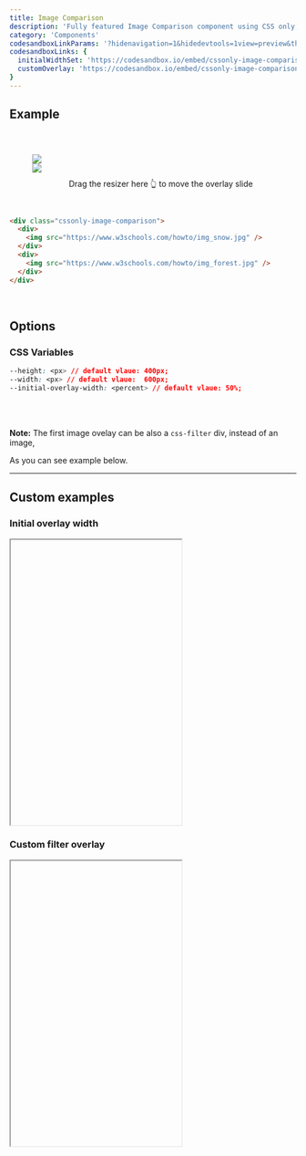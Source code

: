 ```yaml
---
title: Image Comparison
description: 'Fully featured Image Comparison component using CSS only, no JS at all'
category: 'Components'
codesandboxLinkParams: '?hidenavigation=1&hidedevtools=1view=preview&theme=light'
codesandboxLinks: {
  initialWidthSet: 'https://codesandbox.io/embed/cssonly-image-comparison-custom-initial-width-t1pd2',
  customOverlay: 'https://codesandbox.io/embed/cssonly-image-comparison-custom-overlay-c28rr'
}
---
```


## Example
<code-group>
  <code-block label="Example" active>
    <div class="p-10 text-center">
      <div class="cssonly-image-comparison">
        <div>
          <img src="/img_snow.jpg" style="max-width: unset !important;" />
        </div>
        <div>
          <img src="/img_forest.jpg" />
        </div>
      </div>
    </div>
    <center style="position: relative;top: -30px;">&nbsp;&nbsp;&nbsp;&nbsp;&nbsp;&nbsp; Drag the resizer here 👆 to move the overlay slide</center>
  </code-block>
</code-group>

<code-group>
  <code-block label="Code">

```html
<div class="cssonly-image-comparison">
  <div>
    <img src="https://www.w3schools.com/howto/img_snow.jpg" />
  </div>
  <div>
    <img src="https://www.w3schools.com/howto/img_forest.jpg" />
  </div>
</div>
```

  </code-block>
</code-group>

<br>

## Options

### CSS Variables
```css
--height: <px> // default vlaue: 400px;
--width: <px> // default vlaue:  600px;
--initial-overlay-width: <percent> // default vlaue: 50%;
```
<br>
<br>

<alert type="info">

**Note:** The first image ovelay can be also a `css-filter` div, instead of an image,

As you can see example below.

</alert>

---

## Custom examples

### Initial overlay width
<iframe style="height: 500px;" :src="codesandboxLinks.initialWidthSet+codesandboxLinkParams" sandbox="allow-modals allow-forms allow-popups allow-scripts allow-same-origin" class="w-full overflow-hidden"></iframe>

### Custom filter overlay
<iframe style="height: 500px;" :src="codesandboxLinks.customOverlay+codesandboxLinkParams" sandbox="allow-modals allow-forms allow-popups allow-scripts allow-same-origin" class="w-full overflow-hidden"></iframe>

<style>
.p-10 {
  padding: 2.5rem;
}
</style>
